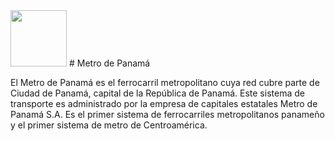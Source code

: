 <img src="https://user-images.githubusercontent.com/65883974/155825085-ccb4e896-91c9-4ec2-9231-92a783876bfe.svg" width="90" height="90"/>
# Metro de Panamá

El Metro de Panamá es el ferrocarril metropolitano cuya red cubre parte de Ciudad de Panamá, capital de la República de Panamá. Este sistema de transporte es administrado por la empresa de capitales estatales Metro de Panamá S.A. Es el primer sistema de ferrocarriles metropolitanos panameño y el primer sistema de metro de Centroamérica. 
